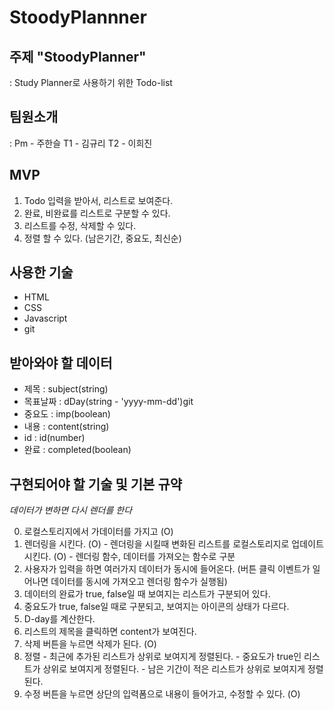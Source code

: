 # StoodyPlannner

## 주제 "StoodyPlanner"

: Study Planner로 사용하기 위한 Todo-list

## 팀원소개

: Pm - 주한슬
  T1 - 김규리
  T2 - 이희진

## MVP
  
  1. Todo 입력을 받아서, 리스트로 보여준다.
  2. 완료, 비완료를 리스트로 구분할 수 있다. 
  3. 리스트를 수정, 삭제할 수 있다. 
  4. 정렬 할 수 있다. (남은기간, 중요도, 최신순)

## 사용한 기술
  
  - HTML
  - CSS
  - Javascript
  - git

## 받아와야 할 데이터

  - 제목 : subject(string)
  - 목표날짜 : dDay(string - 'yyyy-mm-dd')git 
  - 중요도 : imp(boolean)
  - 내용 : content(string)
  - id : id(number)
  - 완료 : completed(boolean)


## 구현되어야 할 기술 및 기본 규약

*데이터가 변하면 다시 렌더를 한다*

  0. 로컬스토리지에서 가데이터를 가지고 (O)
  1. 렌더링을 시킨다. (O)
    - 렌더링을 시킬때 변화된 리스트를 로컬스토리지로 업데이트 시킨다. (O)
    - 렌더링 함수, 데이터를 가져오는 함수로 구분
  2. 사용자가 입력을 하면 여러가지 데이터가 동시에 들어온다. (버튼 클릭 이벤트가 일어나면 데이터를 동시에 가져오고 렌더링 함수가 실행됨)
  3. 데이터의 완료가 true, false일 때 보여지는 리스트가 구분되어 있다. 
  4. 중요도가 true, false일 때로 구분되고, 보여지는 아이콘의 상태가 다르다.
  5. D-day를 계산한다. 
  6. 리스트의 제목을 클릭하면 content가 보여진다.
  7. 삭제 버튼을 누르면 삭제가 된다. (O)
  8. 정렬
    - 최근에 추가된 리스트가 상위로 보여지게 정렬된다.
    - 중요도가 true인 리스트가 상위로 보여지게 정렬된다.
    - 남은 기간이 적은 리스트가 상위로 보여지게 정렬된다.
  9. 수정 버튼을 누르면 상단의 입력폼으로 내용이 들어가고, 수정할 수 있다. (O)
